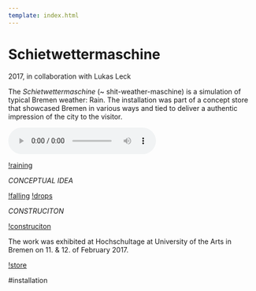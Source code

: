```yaml
---
template: index.html
---
```


# Schietwettermaschine

2017, in collaboration with Lukas Leck

The *Schietwettermaschine* (~ shit-weather-maschine) is a simulation of typical Bremen weather: Rain. The installation was part of a concept store that showcased Bremen in various ways and tied to deliver a authentic impression of the city to the visitor.

<audio src="Rain.wav" autoplay controls="controls">
  The installation features an auditive experience. The track cannot be played back in your browser.
</audio>

[!raining](Rain_02.gif)

*CONCEPTUAL IDEA*

[!falling](falling_01.jpg)
[!drops](frontal.jpg)

*CONSTRUCITON*

[!construciton](construction.jpg)

The work was exhibited at Hochschultage at University of the Arts in Bremen on 11. & 12. of February 2017.

[!store](cocept_store_inside.jpg)

#installation